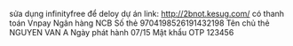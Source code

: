 sửa dụng infinityfree để deloy dự án 
link: http://2bnot.kesug.com/
có thanh toán Vnpay
Ngân hàng	NCB
Số thẻ	9704198526191432198
Tên chủ thẻ	NGUYEN VAN A
Ngày phát hành	07/15
Mật khẩu OTP	123456
